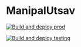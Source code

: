 # ManipalUtsav

[![Build and deploy prod](https://github.com/manipalutsav/frontend/actions/workflows/deploy_prod.yml/badge.svg?branch=main)](https://github.com/manipalutsav/frontend/actions/workflows/deploy_prod.yml)

[![Build and deploy testing](https://github.com/manipalutsav/frontend/actions/workflows/deploy_testing.yml/badge.svg?branch=testing)](https://github.com/manipalutsav/frontend/actions/workflows/deploy_testing.yml)